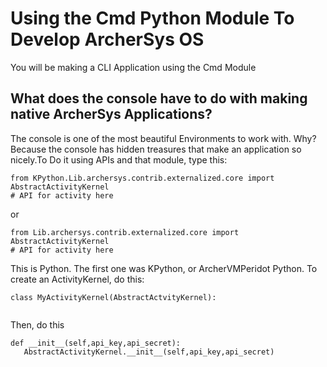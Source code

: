 # Using the Cmd Python Module To Develop ArcherSys OS 
You will be making a CLI Application using the Cmd Module
## What does the console have to do with making native ArcherSys Applications?
The console is one of the most beautiful Environments to work with. Why? Because the console has hidden treasures that make an application so nicely.To Do it using APIs and that module, type this:
```
from KPython.Lib.archersys.contrib.externalized.core import AbstractActivityKernel 
# API for activity here
```
or 
```
from Lib.archersys.contrib.externalized.core import AbstractActivityKernel
# API for activity here
```
This is Python. The first one was KPython, or ArcherVMPeridot Python. To create an ActivityKernel, do this:

```
class MyActivityKernel(AbstractActvityKernel):
    
```
Then, do this
```
def __init__(self,api_key,api_secret):
   AbstractActivityKernel.__init__(self,api_key,api_secret)
   
```

